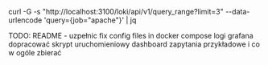 curl -G -s "http://localhost:3100/loki/api/v1/query_range?limit=3" --data-urlencode 'query={job="apache"}' | jq

TODO:
README - uzpełnic
fix config files in docker compose
logi grafana
dopracować skrypt uruchomieniowy
dashboard
zapytania przykładowe i co w ogóle zbierać
